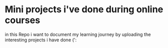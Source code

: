 # Mini projects i've done during online courses
in this Repo i want to document my learning journey by uploading the interesting projects i have done (':
